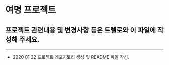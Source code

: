 # 여명 프로젝트

## 프로젝트 관련내용 및 변경사항 등은 트렐로와 이 파일에 작성해 주세요.



---
- 2020 01 22 프로젝트 레포지토리 생성 및 README 파일 작성.